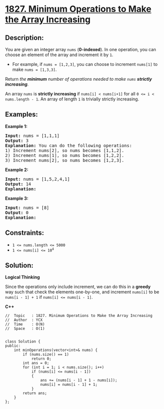 # [1827. Minimum Operations to Make the Array Increasing](https://leetcode.com/problems/minimum-operations-to-make-the-array-increasing/)


## Description:

<p>You are given an integer array <code>nums</code> (<strong>0-indexed</strong>). In one operation, you can choose an element of the array and increment it by <code>1</code>.</p>

<ul>
    <li>For example, if <code>nums = [1,2,3]</code>, you can choose to increment <code>nums[1]</code> to make <code>nums = [1,3,3]</code>.</li>
</ul>

<p>Return <em>the <strong>minimum</strong> number of operations needed to make <code>nums</code> <strong>strictly increasing</strong>.</em></p>

<p>An array <code>nums</code> is <strong>strictly increasing</strong> if <code>nums[i] &lt; nums[i+1]</code> for all <code>0 &lt;= i &lt; nums.length - 1</code>. An array of length <code>1</code> is trivially strictly increasing.</p>

## Examples:

<strong>Example 1:</strong>
<pre>
<strong>Input:</strong> nums = [1,1,1]
<strong>Output:</strong> 3
<strong>Explanation:</strong> You can do the following operations:
1) Increment nums[2], so nums becomes [1,1,2].
2) Increment nums[1], so nums becomes [1,2,2].
3) Increment nums[2], so nums becomes [1,2,3].
</pre>

<strong>Example 2:</strong>
<pre>
<strong>Input:</strong> nums = [1,5,2,4,1]
<strong>Output:</strong> 14
<strong>Explanation:</strong>
</pre>

<strong>Example 3:</strong>
<pre>
<strong>Input:</strong> nums = [8]
<strong>Output:</strong> 0
<strong>Explanation:</strong>
</pre>


## Constraints:

<ul>
    <li><code>1 &lt;= nums.length &lt;= 5000</code></li>
    <li><code>1 &lt;= nums[i] &lt;= 10<sup>4</sup></code></li>
</ul>


## Solution:

<strong>Logical Thinking</strong>
<p>Since the operations only include increment, we can do this in a <strong>greedy</strong> way such that check the elements one-by-one, and increment <code>nums[i]</code> to be <code>nums[i - 1] + 1</code> if <code>nums[i] &lt;= nums[i - 1]</code>.</p>


<strong>C++</strong>

```
//  Topic   : 1827. Minimum Operations to Make the Array Increasing
//  Author  : YCX
//  Time    : O(N)
//  Space   : O(1)


class Solution {
public:
    int minOperations(vector<int>& nums) {
        if (nums.size() == 1)
            return 0;
        int ans = 0;
        for (int i = 1; i < nums.size(); i++)
            if (nums[i] <= nums[i - 1])
            {
                ans += (nums[i - 1] + 1 - nums[i]);
                nums[i] = nums[i - 1] + 1;
            }
        return ans;
    }
};
```